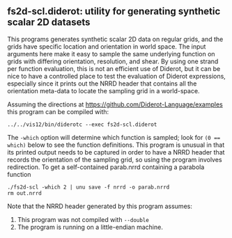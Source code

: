 ## fs2d-scl.diderot: utility for generating synthetic scalar 2D datasets

This programs generates synthetic scalar 2D data on regular grids, and
the grids have specific location and orientation in world space.
The input arguments here make it easy to sample the same underlying
function on grids with differing orientation, resolution, and shear.
By using one strand per function evaluation, this is not an efficient
use of Diderot, but it can be nice to have a controlled place to test
the evaluation of Diderot expressions, especially since it prints out
the NRRD header that contains all the orientation meta-data to locate
the sampling grid in a world-space.

Assuming the directions at https://github.com/Diderot-Language/examples
this program can be compiled with:

	../../vis12/bin/diderotc --exec fs2d-scl.diderot

The `-which` option will determine which function is sampled; look
for `(0 == which)` below to see the function definitions.
This program is unusual in that its printed output needs to be captured
in order to have a NRRD header that records the orientation of the
sampling grid, so using the program involves redirection.  To
get a self-contained parab.nrrd containing a parabola function

	./fs2d-scl -which 2 | unu save -f nrrd -o parab.nrrd
	rm out.nrrd

Note that the NRRD header generated by this program assumes:

1. This program was not compiled with `--double`
2. The program is running on a little-endian machine.

